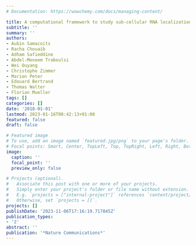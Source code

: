 ```yaml
---
# Documentation: https://wowchemy.com/docs/managing-content/

title: A computational framework to study sub-cellular RNA localization
subtitle: ''
summary: ''
authors:
- Aubin Samacoits
- Racha Chouaib
- Adham Safieddine
- Abdel-Meneem Traboulsi
- Wei Ouyang
- Christophe Zimmer
- Marion Peter
- Edouard Bertrand
- Thomas Walter
- Florian Mueller
tags: []
categories: []
date: '2018-01-01'
lastmod: 2023-01-16T00:42:13+01:00
featured: false
draft: false

# Featured image
# To use, add an image named `featured.jpg/png` to your page's folder.
# Focal points: Smart, Center, TopLeft, Top, TopRight, Left, Right, BottomLeft, Bottom, BottomRight.
image:
  caption: ''
  focal_point: ''
  preview_only: false

# Projects (optional).
#   Associate this post with one or more of your projects.
#   Simply enter your project's folder or file name without extension.
#   E.g. `projects = ["internal-project"]` references `content/project/deep-learning/index.md`.
#   Otherwise, set `projects = []`.
projects: []
publishDate: '2023-11-06T17:16:19.717845Z'
publication_types:
- '2'
abstract: ''
publication: '*Nature Communications*'
---
```

